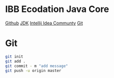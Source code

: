# IBB Ecodation Java Core 
[Github](https://github.com/gnurm7/ibb_ecodation_javacore.git)
[JDK](https://www.oracle.com/tr/java/technologies/downloads/#jdk23-windows)
[Intellij Idea Communty](https://www.jetbrains.com/idea/download/?section=windows)
[Git](https://git-scm.com/downloads)


# Git
```sh
git init
git add .
git commit - m "add message"
git push -u origin master

```
